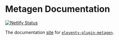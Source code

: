 # Metagen Documentation

[![Netlify Status](https://api.netlify.com/api/v1/badges/888eff86-3807-4a67-8ebe-c995dbc68df4/deploy-status)](https://app.netlify.com/sites/metagendocs/deploys)

The documentation [site](https://metagendocs.netlify.app) for [`eleventy-plugin-metagen`](https://www.npmjs.com/package/eleventy-plugin-metagen).

